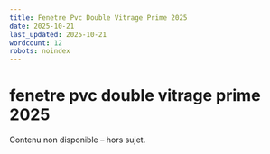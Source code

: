 ```yaml
---
title: Fenetre Pvc Double Vitrage Prime 2025
date: 2025-10-21
last_updated: 2025-10-21
wordcount: 12
robots: noindex
---
```


# fenetre pvc double vitrage prime 2025

Contenu non disponible – hors sujet.
